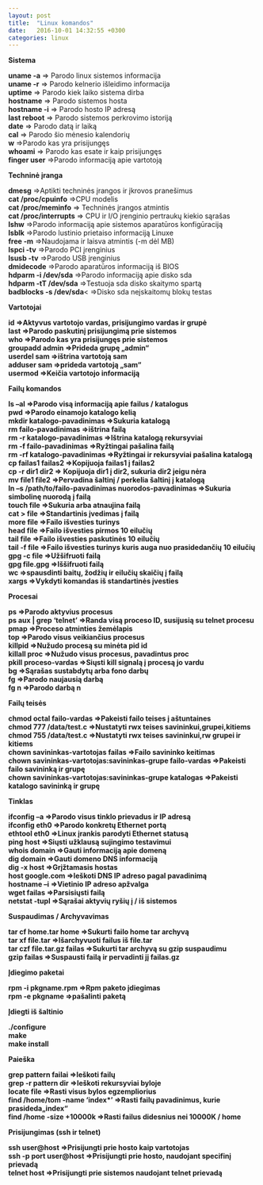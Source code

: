 ```yaml
---
layout: post
title:  "Linux komandos"
date:   2016-10-01 14:32:55 +0300
categories: linux
---
```


<b>Sistema</b> 

<b>uname -a</b> => Parodo linux sistemos informacija
<br><b>uname -r</b> => Parodo kelnerio išleidimo informacija
<br><b>uptime</b> => Parodo kiek laiko sistema dirba
<br><b>hostname</b> => Parodo sistemos hosta
<br><b>hostname -i</b> => Parodo hosto IP adresą
<br><b>last reboot</b> => Parodo sistemos perkrovimo istoriją
<br><b>date</b> => Parodo datą ir laiką
<br><b>cal</b> => Parodo šio mėnesio kalendorių
<br><b>w</b> =>Parodo kas yra prisijungęs
<br><b>whoami</b> => Parodo kas esate ir kaip prisijungęs
<br><b>finger user</b> =>Parodo informaciją apie vartotoją

<b>Techninė įranga</b>

<b>dmesg</b> =>Aptikti techninės įrangos ir įkrovos pranešimus
<br><b>cat /proc/cpuinfo</b> =>CPU modelis
<br><b>cat /proc/meminfo</b> => Techninės įrangos atmintis
<br><b>cat /proc/interrupts</b> => CPU ir I/O įrenginio pertraukų kiekio sąrašas
<br><b>lshw</b> =>Parodo informaciją apie sistemos aparatūros konfigūraciją
<br><b>lsblk</b> =>Parodo lustinio prietaiso informaciją Linuxe
<br><b>free -m</b> =>Naudojama ir laisva atmintis (-m dėl MB)
<br><b>lspci -tv</b> =>Parodo PCI įrenginius
<br><b>lsusb -tv</b> =>Parodo USB įrenginius
<br><b>dmidecode</b> =>Parodo aparatūros informaciją iš BIOS
<br><b>hdparm -i /dev/sda</b> =>Parodo informaciją apie disko sda
<br><b>hdparm -tT /dev/sda</b> =>Testuoja sda disko skaitymo spartą
<br><b>badblocks -s /dev/sda</b>< =>Disko sda neįskaitomų blokų testas<b>

<b>Vartotojai</b>

<b>id</b> =>Aktyvus vartotojo vardas, prisijungimo vardas ir grupė
<br><b>last</b> =>Parodo paskutinį prisijungimą prie sistemos
<br><b>who</b> =>Parodo kas yra prisijungęs prie sistemos
<br><b>groupadd admin</b> =>Prideda grupę „admin“
<br><b>userdel sam</b> =>ištrina vartotoją sam
<br><b>adduser sam</b> =>prideda vartotoją „sam“
<br><b>usermod</b> =>Keičia vartotojo informaciją

<b>Failų komandos</b>

<b>ls –al =>Parodo visą informaciją apie failus / katalogus</b>
<br><b>pwd</b> =>Parodo einamojo katalogo kelią
<br><b>mkdir</b> katalogo-pavadinimas =>Sukuria katalogą
<br><b>rm failo-pavadinimas</b> =>ištrina failą
<br><b>rm -r katalogo-pavadinimas</b> =>Ištrina katalogą rekursyviai
<br><b>rm -f failo-pavadinimas</b> =>Ryžtingai pašalina failą
<br><b>rm -rf katalogo-pavadinimas</b> =>Ryžtingai ir rekursyviai pašalina katalogą 
<br><b>cp failas1 failas2</b> =>Kopijuoja failas1 į failas2
<br><b>cp -r dir1 dir2</b> => Kopijuoja dir1 į dir2, sukuria dir2 jeigu nėra
<br><b>mv file1 file2</b> =>Pervadina šaltinį / perkelia šaltinį į katalogą
<br><b>ln –s /path/to/failo-pavadinimas nuorodos-pavadinimas</b> =>Sukuria simbolinę nuorodą į failą
<br><b>touch file</b> =>Sukuria arba atnaujina failą
<br><b>cat > file</b> =>Standartinis įvedimas į failą
<br><b>more file</b> =>Failo išvesties turinys
<br><b>head file</b> =>Failo išvesties pirmos 10 eilučių
<br><b>tail file</b> =>Failo išvesties paskutinės 10 eilučių
<br><b>tail -f file</b> =>Failo išvesties turinys kuris auga nuo prasidedančių 10 eilučių
<br><b>gpg -c file</b> =>Užšifruoti failą
<br><b>gpg file.gpg</b> =>Iššifruoti failą
<br><b>wc</b> =>spausdinti baitų, žodžių ir eilučių skaičių į failą
<br><b>xargs</b> =>Vykdyti komandas iš standartinės įvesties

<b>Procesai</b>

<b>ps</b> =>Parodo aktyvius procesus
<br><b>ps aux | grep ‘telnet’</b> =>Randa visą proceso ID, susijusią su telnet procesu
<br><b>pmap</b> =>Proceso atminties žemėlapis
<br><b>top</b> =>Parodo visus veikiančius procesus
<br><b>killpid</b> =>Nužudo procesą su minėta pid id
<br><b>killall proc</b> =>Nužudo visus procesus, pavadintus proc
<br><b>pkill proceso-vardas</b> =>Siųsti kill signalą į procesą jo vardu
<br><b>bg</b> =>Sąrašas sustabdytų arba fono darbų
<br><b>fg</b> =>Parodo naujausią darbą
<br><b>fg n</b> =>Parodo darbą n

<b>Failų teisės</b>

<b>chmod octal failo-vardas</b> =>Pakeisti failo teises į aštuntaines
<br><b>chmod 777 /data/test.c</b> =>Nustatyti rwx teises savininkui,grupei,kitiems
<br><b>chmod 755 /data/test.c</b> =>Nustatyti rwx teises savininkui,rw grupei ir kitiems
<br><b>chown savininkas-vartotojas failas</b> =>Failo savininko keitimas
<br><b>chown savininkas-vartotojas:savininkas-grupe failo-vardas </b>=>Pakeisti failo savininką ir grupę
<br><b>chown savininkas-vartotojas:savininkas-grupe katalogas</b> =>Pakeisti katalogo savininką ir grupę

<b>Tinklas</b>

<b>ifconfig –a</b> =>Parodo visus tinklo prievadus ir IP adresą
<br><b>ifconfig eth0</b> =>Parodo konkretų Ethernet portą
<br><b>ethtool eth0</b> =>Linux įrankis parodyti Ethernet statusą
<br><b>ping host</b> =>Siųsti užklausą sujingimo testavimui
<br><b>whois domain</b> =>Gauti informaciją apie domeną
<br><b>dig domain</b> =>Gauti domeno DNS informaciją
<br><b>dig -x host</b> =>Grįžtamasis hostas
<br><b>host google.com</b> =>Ieškoti DNS IP adreso pagal pavadinimą
<br><b>hostname –i</b> =>Vietinio IP adreso apžvalga
<br><b>wget failas</b> =>Parsisiųsti failą
<br><b>netstat -tupl</b> =>Sąrašai aktyvių ryšių į / iš sistemos

<b>Suspaudimas / Archyvavimas</b>

<b>tar cf home.tar home</b> =>Sukurti failo home tar archyvą
<br><b>tar xf file.tar</b> =>Išarchyvuoti failus iš file.tar
<br><b>tar czf file.tar.gz failas</b> =>Sukurti tar archyvą su gzip suspaudimu
<br><b>gzip failas</b> =>Suspausti failą ir pervadinti jį failas.gz

<b>Įdiegimo paketai</b>

<b>rpm -i pkgname.rpm</b> =>Rpm  paketo įdiegimas
<br><b>rpm -e pkgname</b> =>pašalinti paketą

<b>Įdiegti iš šaltinio</b>

./configure 
<br>make 
<br>make install

<b>Paieška</b>

<b>grep pattern failai</b> =>Ieškoti failų
<br><b>grep -r pattern dir</b> =>Ieškoti rekursyviai byloje
<br><b>locate file</b> =>Rasti visus bylos egzempliorius
<br><b>find /home/tom -name ‘index*’</b> =>Rasti failų pavadinimus, kurie prasideda„index“
<br><b>find /home -size +10000k</b> =>Rasti failus didesnius nei 10000K / home

<b>Prisijungimas (ssh ir telnet)</b>

<b>ssh user@host</b> =>Prisijungti prie hosto kaip vartotojas
<br><b>ssh -p port user@host</b> =>Prisijungti prie hosto, naudojant specifinį prievadą
<br><b>telnet host</b> =>Prisijungti prie sistemos naudojant telnet prievadą
